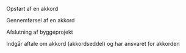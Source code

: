 Opstart af en akkord

Gennemførsel af en akkord

Afslutning af byggeprojekt

Indgår aftale om akkord (akkordseddel) og har ansvaret for akkorden